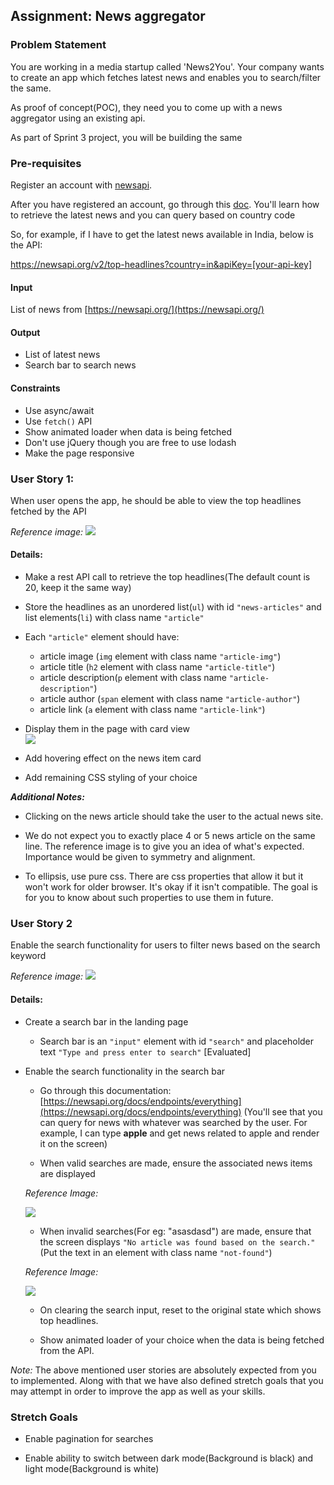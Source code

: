 
## Assignment: News aggregator

### Problem Statement

You are working in a media startup called 'News2You'. Your company wants to create an app which fetches latest news and enables you to search/filter the same.

As proof of concept(POC), they need you to come up with a news aggregator using an existing api.

As part of Sprint 3 project, you will be building the same

### Pre-requisites

Register an account with [newsapi](https://newsapi.org/).

After you have registered an account, go through this [doc](https://newsapi.org/docs/endpoints/top-headlines). You'll learn how to retrieve the latest news and you can query based on country code

So, for example, if I have to get the latest news available in India, below is the API:

https://newsapi.org/v2/top-headlines?country=in&apiKey=[your-api-key]


#### Input
List of news from [https://newsapi.org/](https://newsapi.org/)

#### Output
- List of latest news
- Search bar to search news

#### Constraints
- Use async/await
- Use `fetch()` API
- Show animated loader when data is being fetched
- Don't use jQuery though you are free to use lodash
- Make the page responsive

### User Story 1:

When user opens the app, he should be able to view the top headlines fetched by the API

*Reference image:*
![](https://raw.githubusercontent.com/greyatom-school/the-minerva-project/master/FEWD/sprint_3/project/images/us_1.PNG)

#### Details: 

- Make a rest API call to retrieve the top headlines(The default count is 20, keep it the same way)

- Store the headlines as an unordered list(`ul`) with id `"news-articles"` and list elements(`li`) with class name `"article"`

- Each `"article"` element should have:
    - article image (`img` element with class name `"article-img"`)
    -  article title (`h2` element with class name `"article-title"`)
    - article description(`p` element with class name `"article-description"`)
    - article author (`span` element with class name `"article-author"`) 
    - article link (`a` element with class name `"article-link"`)
  

- Display them in the page with card view      
![](https://raw.githubusercontent.com/greyatom-school/the-minerva-project/master/FEWD/sprint_3/project/images/us_11.PNG)

- Add hovering effect on the news item card

- Add remaining CSS styling of your choice


***Additional Notes:***
- Clicking on the news article should take the user to the actual news site. 

- We do not expect you to exactly place 4 or 5 news article on the same line. The reference image is to give you an idea of what's expected. Importance would be given to symmetry and alignment.

- To ellipsis, use pure css. There are css properties that allow it but it won't work for older browser. It's okay if it isn't compatible. The goal is for you to know about such properties to use them in future.



### User Story 2

Enable the search functionality for users to filter news based on the search keyword

*Reference image:*
![](https://raw.githubusercontent.com/greyatom-school/the-minerva-project/master/FEWD/sprint_3/project/images/us_2.PNG)

#### Details: 

- Create a search bar in the landing page
  - Search bar is an `"input"` element with id `"search"` and placeholder text `"Type and press enter to search"` [Evaluated]
    
- Enable the search functionality in the search bar
    - Go through this documentation: [https://newsapi.org/docs/endpoints/everything](https://newsapi.org/docs/endpoints/everything) (You'll see that you can query for news with whatever was searched by the user. For example, I can type **apple** and get news related to apple and render it on the screen)

    - When valid searches are made, ensure the associated news items are displayed

    *Reference Image:*
     
    ![](https://raw.githubusercontent.com/greyatom-school/the-minerva-project/master/FEWD/sprint_3/project/images/us_21.PNG)

    - When invalid searches(For eg: "asasdasd") are made, ensure that the screen displays `"No article was found based on the search."`(Put the text in an element with class name `"not-found"`)

    *Reference Image:*
     
    ![](https://raw.githubusercontent.com/greyatom-school/the-minerva-project/master/FEWD/sprint_3/project/images/us_22.PNG) 

    - On clearing the search input, reset to the original state which shows top headlines.

    - Show animated loader of your choice when the data is being fetched from the API.




*Note:* The above mentioned user stories are absolutely expected from you to implemented. Along with that we have also defined stretch goals that you may attempt in order to improve the app as well as your skills.

### Stretch Goals


- Enable pagination for searches

- Enable ability to switch between dark mode(Background is black) and light mode(Background is white)


 
